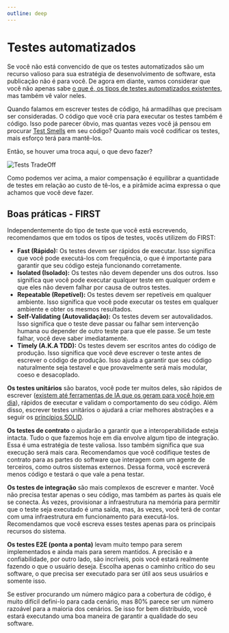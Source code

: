 ```yaml
---
outline: deep
---
```


# Testes automatizados

Se você não está convencido de que os testes automatizados são um recurso valioso para sua estratégia de desenvolvimento de software, esta publicação não é para você. De agora em diante, vamos considerar que você não apenas sabe [o que é, os tipos de testes automatizados existentes](https://www.atlassian.com/continuous-delivery/software-testing/automated-testing), mas também vê valor neles.

Quando falamos em escrever testes de código, há armadilhas que precisam ser consideradas. O código que você cria para executar os testes também é código. Isso pode parecer óbvio, mas quantas vezes você já pensou em procurar [Test Smells](http://xunitpatterns.com/TestSmells.html) em seu código? Quanto mais você codificar os testes, mais esforço terá para mantê-los.

Então, se houver uma troca aqui, o que devo fazer?

![Tests TradeOff](/img/docs/test-tradeoff.png)

Como podemos ver acima, a maior compensação é equilibrar a quantidade de testes em relação ao custo de tê-los, e a pirâmide acima expressa o que achamos que você deve fazer.

## Boas práticas - FIRST

Independentemente do tipo de teste que você está escrevendo, recomendamos que em todos os tipos de testes, vocês
utilizem do FIRST:

- **Fast (Rápido):** Os testes devem ser rápidos de executar. Isso significa que você pode executá-los com frequência, o que é importante para garantir que seu código esteja funcionando corretamente.
- **Isolated (Isolado):** Os testes não devem depender uns dos outros. Isso significa que você pode executar qualquer teste em qualquer ordem e que eles não devem falhar por causa de outros testes.
- **Repeatable (Repetível):** Os testes devem ser repetíveis em qualquer ambiente. Isso significa que você pode executar os testes em qualquer ambiente e obter os mesmos resultados.
- **Self-Validating (Autovalidação):** Os testes devem ser autovalidados. Isso significa que o teste deve passar ou falhar sem intervenção humana ou depender de outro teste para que ele passe. Se um teste falhar, você deve saber imediatamente.
- **Timely (A.K.A TDD):** Os testes devem ser escritos antes do código de produção. Isso significa que você deve escrever o teste antes de escrever o código de produção. Isso ajuda a garantir que seu código naturalmente seja testavel e que provavelmente será mais modular,
  coeso e desacoplado.

**Os testes unitários** são baratos, você pode ter muitos deles, são rápidos de escrever ([existem até ferramentas de IA que os geram para você hoje em dia](https://code-gpt-docs.vercel.app/pt/)), rápidos de executar e validam o comportamento do seu código. Além disso, escrever testes unitários o ajudará a criar melhores abstrações e a seguir os [princípios SOLID](SOLID.md).

**Os testes de contrato** o ajudarão a garantir que a interoperabilidade esteja intacta. Tudo o que fazemos hoje em dia envolve algum tipo de integração. Essa é uma estratégia de teste valiosa. Isso também significa que sua execução será mais cara. Recomendamos que você codifique testes de contrato para as partes do software que interagem com um agente de terceiros, como outros sistemas externos. Dessa forma, você escreverá menos código e testará o que vale a pena testar.

**Os testes de integração** são mais complexos de escrever e manter. Você não precisa testar apenas o seu código, mas também as partes às quais ele se conecta. Às vezes, provisionar a infraestrutura na memória para permitir que o teste seja executado é uma saída, mas, às vezes, você terá de contar com uma infraestrutura em funcionamento para executá-los. Recomendamos que você escreva esses testes apenas para os principais recursos do sistema.

**Os testes E2E (ponta a ponta)** levam muito tempo para serem implementados e ainda mais para serem mantidos. A precisão e a confiabilidade, por outro lado, são incríveis, pois você estará realmente fazendo o que o usuário deseja. Escolha apenas o caminho crítico do seu software, o que precisa ser executado para ser útil aos seus usuários e somente isso.

Se estiver procurando um número mágico para a cobertura de código, é muito difícil defini-lo para cada cenário, mas 80% parece ser um número razoável para a maioria dos cenários. Se isso for bem distribuído, você estará executando uma boa maneira de garantir a qualidade do seu software.
